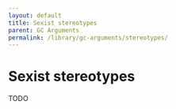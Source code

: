 ```yaml
---
layout: default
title: Sexist stereotypes
parent: GC Arguments
permalink: /library/gc-arguments/stereotypes/
---
```


# Sexist stereotypes

TODO
